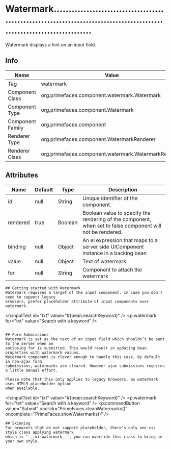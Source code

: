 # Watermark.......................................................................................................................

Watermark displays a hint on an input field.

## Info

| Name | Value |
| - | - |
| Tag | watermark
| Component Class | org.primefaces.component.watermark.Watermark
| Component Type | org.primefaces.component.Watermark
| Component Family | org.primefaces.component |
| Renderer Type | org.primefaces.component.WatermarkRenderer
| Renderer Class | org.primefaces.component.watermark.WatermarkRenderer

## Attributes

| Name | Default | Type | Description | 
| --- | --- | --- | --- |
id | null | String | Unique identifier of the component.
rendered | true | Boolean | Boolean value to specify the rendering of the component, when set to false component will not be rendered.
binding | null | Object | An el expression that maps to a server side UIComponent instance in a backing bean
value | null | Object | Text of watermark.
for | null | String | Component to attach the watermark
```
## Getting started with Watermark
Watermark requires a target of the input component. In case you don't need to support legacy
browsers, prefer placeholder attribute of input components over watermark.

```
<h:inputText id="txt" value="#{bean.searchKeyword}" />
<p:watermark for="txt" value="Search with a keyword" />
```

## Form Submissions
Watermark is set as the text of an input field which shouldn’t be sent to the server when an
enclosing for is submitted. This would result in updating bean properties with watermark values.
Watermark component is clever enough to handle this case, by default in non-ajax form
submissions, watermarks are cleared. However ajax submissions requires a little manual effort.

Please note that this only applies to legacy browsers, as watermark uses HTML5 placeholder option
when available.

```
<h:inputText id="txt" value="#{bean.searchKeyword}" />
<p:watermark for="txt" value="Search with a keyword" />
<p:commandButton value="Submit" onclick="PrimeFaces.cleanWatermarks()"
oncomplete="PrimeFaces.showWatermarks()" />
```
## Skinning
For browsers that do not support placeholder, there’s only one css style class applying watermark
which is ‘ _.ui-watermark_ ’, you can override this class to bring in your own style.

